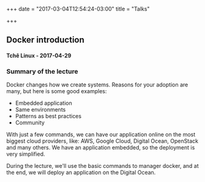 +++
date = "2017-03-04T12:54:24-03:00"
title = "Talks"

+++

## Docker introduction
#### Tchê Linux - 2017-04-29

### Summary of the lecture
Docker changes how we create systems. Reasons for your adoption are many, but here is some good examples:

* Embedded application
* Same environments
* Patterns as best practices
* Community

With just a few commands, we can have our application online on the most biggest cloud providers, like: AWS, Google Cloud, Digital Ocean, OpenStack and many others. We have an application embedded, so the deployment is very simplified.

During the lecture, we'll use the basic commands to manager docker, and at the end, we will deploy an application on the Digital Ocean.
